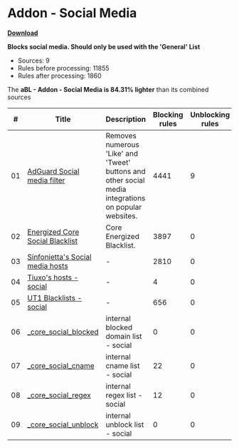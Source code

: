 # Addon - Social Media
**[Download](https://abl.arapurayil.com/filters/social.txt)**

**Blocks social media. Should only be used with the 'General' List**

-   Sources: 9
-   Rules before processing: 11855
-   Rules after processing: 1860

The **aBL - Addon - Social Media is 84.31% lighter** than its combined sources

| #   | Title                                                                                                                        | Description                                                                                                | Blocking rules | Unblocking rules |
| --- | ---------------------------------------------------------------------------------------------------------------------------- | ---------------------------------------------------------------------------------------------------------- | -------------- | ---------------- |
| 01  | [AdGuard Social media filter](https://filters.adtidy.org/extension/chromium/filters/1.txt)                                   | Removes numerous 'Like' and 'Tweet' buttons and other social media integrations on popular websites.       | 4441           | 9                |
| 02  | [Energized Core Social Blacklist](https://raw.githubusercontent.com/AdroitAdorKhan/EnergizedProtection/master/core/social)   | Core Energized Blacklist.                                                                                  | 3897           | 0                |
| 03  | [Sinfonietta's Social media hosts](https://raw.githubusercontent.com/Sinfonietta/hostfiles/master/social-hosts)              | -                                                                                                          | 2810           | 0                |
| 04  | [Tiuxo's hosts - social](https://raw.githubusercontent.com/tiuxo/hosts/master/social)                                        | -                                                                                                          | 4              | 0                |
| 05  | [UT1 Blacklists - social](https://raw.githubusercontent.com/olbat/ut1-blacklists/master/blacklists/social_networks/domains)  | -                                                                                                          | 656            | 0                |
| 06  | [\_core\_social\_blocked](https://abl.arapurayil.com/core/social_blocked.txt)                                                | internal blocked domain list - social                                                                      | 0              | 0                |
| 07  | [\_core\_social\_cname](https://abl.arapurayil.com/core/social_cname.txt)                                                    | internal cname list - social                                                                               | 22             | 0                |
| 08  | [\_core\_social\_regex](https://abl.arapurayil.com/core/social_regex.txt)                                                    | internal regex list - social                                                                               | 12             | 0                |
| 09  | [\_core\_social\_unblock](https://github.com/arapurayil/aBL_unblock/raw/main/domains/social.txt)                             | internal unblock list - social                                                                             | 0              | 0                |

